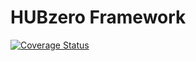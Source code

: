 # HUBzero Framework

[![Coverage Status](https://coveralls.io/repos/hubzero/framework/badge.svg?branch=master&service=github)](https://coveralls.io/github/hubzero/framework?branch=master)